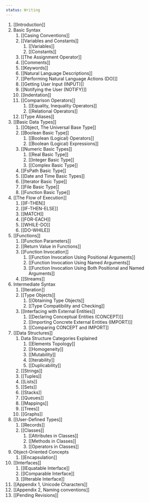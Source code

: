 ```yaml
---
status: Writing
---
```

1. [[Introduction]]
2. Basic Syntax
	1. [[Casing Conventions]]
	2. [[Variables and Constants]]
		1. [[Variables]]
		2. [[Constants]]
	3. [[The Assignment Operator]]
	4. [[Comments]]
	5. [[Keywords]]
	6. [[Natural Language Descriptions]]
	7. [[Performing Natural Language Actions (DO)]]
	8. [[Getting User Input (INPUT)]]
	9. [[Notifying the User (NOTIFY)]]
	10. [[Indentation]]
	11. [[Comparison Operators]]
		1. [[Equality, Inequality Operators]]
		2. [[Relational Operators]]
	12. [[Type Aliases]]
3. [[Basic Data Types]]
	1. [[Object, The Universal Base Type]]
	2. [[Boolean Basic Type]]
		1. [[Boolean (Logical) Operators]]
		2. [[Boolean (Logical) Expressions]]
	3. [[Numeric Basic Types]]
		1. [[Real Basic Type]]
		2. [[Integer Basic Type]]
		3. [[Complex Basic Type]]
	4. [[FsPath Basic Type]]
	5. [[Date and Time Basic Types]]
	6. [[Iterator Basic Type]]
	7. [[File Basic Type]]
	8. [[Function Basic Type]]
4. [[The Flow of Execution]]
	1. [[IF-THEN]]
	2. [[IF-THEN-ELSE]]
	3. [[MATCH]]
	4. [[FOR-EACH]]
	5. [[WHILE-DO]]
	6. [[DO-WHILE]]
5. [[Functions]]
	1. [[Function Parameters]]
	2. [[Return Value in Functions]]
	3. [[Function Invocation]]
		1. [[Function Invocation Using Positional Arguments]]
		2. [[Function Invocation Using Named Arguments]]
		3. [[Function Invocation Using Both Positional and Named Arguments]]
	4. [[Streams]]
6. Intermediate Syntax
	1. [[Iteration]]
	2. [[Type Objects]]
		1. [[Obtaining Type Objects]]
		2. [[Type Compatibility and Checking]]
	3.  [[Interfacing with External Entities]]
		1. [[Declaring Conceptual Entities (CONCEPT)]]
		2. [[Importing Concrete External Entities (IMPORT)]]
		3. [[Comparing CONCEPT and IMPORT]]
7. [[Data Structures]]
	1. Data Structure Categories Explained
		1. [[Elements Topology]]
		2. [[Homogeneity]]
		3. [[Mutability]]
		4. [[Iterability]]
		5. [[Duplicability]]
	2. [[Strings]]
	3. [[Tuples]]
	4. [[Lists]]
	5. [[Sets]]
	6. [[Stacks]]
	7. [[Queues]]
	8. [[Mappings]]
	9. [[Trees]]
	10. [[Graphs]]
8. [[User-Defined Types]]
	1. [[Records]]
	2. [[Classes]]
		1. [[Attributes in Classes]]
		2. [[Methods in Classes]]
		3. [[Operators in Classes]]
9. Object-Oriented Concepts
	1. [[Encapsulation]]
10. [[Interfaces]]
	1. [[IEquatable Interface]]
	2. [[IComparable Interface]]
	3. [[IIterable Interface]]
11. [[Appendix 1, Unicode Characters]]
12. [[Appendix 2, Naming conventions]]
13. [[Pending Revisions]]